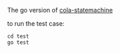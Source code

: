 The go version of [cola-statemachine](https://github.com/alibaba/COLA/tree/master/cola-components/cola-component-statemachine)

to run the test case:
```shell
cd test
go test
```